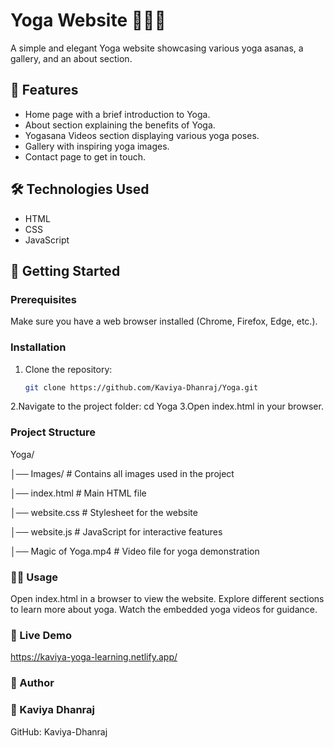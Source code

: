 # Yoga Website 🌿🧘‍♀️

A simple and elegant Yoga website showcasing various yoga asanas, a gallery, and an about section.

## 📌 Features
- Home page with a brief introduction to Yoga.
- About section explaining the benefits of Yoga.
- Yogasana Videos section displaying various yoga poses.
- Gallery with inspiring yoga images.
- Contact page to get in touch.

## 🛠️ Technologies Used
- HTML
- CSS
- JavaScript

## 🚀 Getting Started

### Prerequisites
Make sure you have a web browser installed (Chrome, Firefox, Edge, etc.).

### Installation
1. Clone the repository:
   ```bash
   git clone https://github.com/Kaviya-Dhanraj/Yoga.git
2.Navigate to the project folder:
   cd Yoga
3.Open index.html in your browser.

### Project Structure
Yoga/

│── Images/            # Contains all images used in the project

│── index.html         # Main HTML file

│── website.css        # Stylesheet for the website

│── website.js         # JavaScript for interactive features

│── Magic of Yoga.mp4  # Video file for yoga demonstration


### 🏃‍♂️ Usage
Open index.html in a browser to view the website.
Explore different sections to learn more about yoga.
Watch the embedded yoga videos for guidance.

### 🔗 Live Demo
https://kaviya-yoga-learning.netlify.app/

### 📌 Author
### 👤 Kaviya Dhanraj
GitHub: Kaviya-Dhanraj

